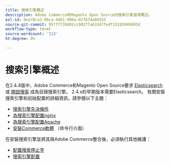 ```yaml
---
title: 搜索引擎概述
description: Adobe Commerce和Magento Open Source的搜索引擎選項概述。
exl-id: 0ea78ca2-0bca-4d61-980a-02fb7da04553
source-git-commit: 95ffff39d82cc9027fa633dffedf15193040802d
workflow-type: tm+mt
source-wordcount: '113'
ht-degree: 0%

---
```


# 搜索引擎概述

在2.4.4版中，Adobe Commerce和Magento Open Source要求 [Elasticsearch] 或 [開啟搜索] 成為目錄搜索引擎。 2.4.x的早期版本需要Elasticsearch。 有關安裝搜索引擎和初始配置的詳細資訊，請參閱以下主題：

- [搜索引擎先決條件](../../installation/prerequisites/search-engine/overview.md)
- [為搜索引擎配置nginx](../../installation/prerequisites/search-engine/configure-nginx.md)
- [為搜索引擎配置Apache](../../installation/prerequisites/search-engine/configure-apache.md)
- [安裝Commerce軟體](../../installation/composer.md) （命令行介面）

在安裝搜索引擎並將其與Adobe Commerce整合後，必須執行其他維護：

- [配置搜索停止字](search-stopwords.md)
- [搜索引擎配置](configure-search-engine.md)

<!-- Link Definitions -->

[Elasticsearch]: https://www.elastic.co
[開啟搜索]: https://opensearch.org/docs/latest/opensearch/install/index/

